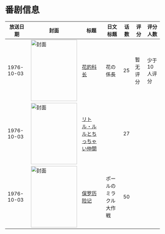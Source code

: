 # 番剧信息

|放送日期|封面|标题|日文标题|话数|评分|评分人数|
|---|---|---|---|---|---|---|
|1976-10-03|<img src="https://lain.bgm.tv/pic/cover/c/cf/43/220032_wlLAL.jpg" alt="封面" style="width:150px;height:200px;object-fit:cover;">|[花的科长](https://bangumi.tv/subject/220032)|花の係長|25|暂无评分|少于10人评分|
|1976-10-03|<img src="https://lain.bgm.tv/pic/cover/c/d4/e9/220033_cjaUu.jpg" alt="封面" style="width:150px;height:200px;object-fit:cover;">|[リトル・ルルとちっちゃい仲間](https://bangumi.tv/subject/220033)||27|||
|1976-10-03|<img src="https://lain.bgm.tv/pic/cover/c/15/ba/220543_ullnO.jpg" alt="封面" style="width:150px;height:200px;object-fit:cover;">|[保罗历险记](https://bangumi.tv/subject/220543)|ポールのミラクル大作戦|50|||
